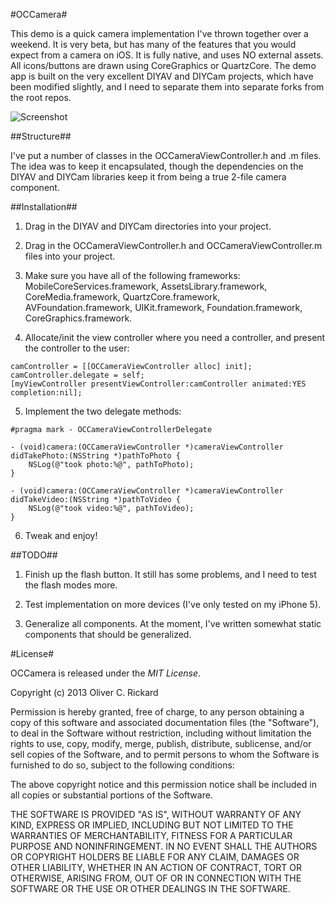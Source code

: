 #OCCamera#

This demo is a quick camera implementation I've thrown together over a weekend.  It is very beta, but has many of the features that you would expect from a camera on iOS.  It is fully native, and uses NO external assets.  All icons/buttons are drawn using CoreGraphics or QuartzCore.  The demo app is built on the very excellent DIYAV and DIYCam projects, which have been modified slightly, and I need to separate them into separate forks from the root repos.

![Screenshot](https://raw.github.com/ocrickard/OCCamera/master/screenshot.png)

##Structure##

I've put a number of classes in the OCCameraViewController.h and .m files.  The idea was to keep it encapsulated, though the dependencies on the DIYAV and DIYCam libraries keep it from being a true 2-file camera component.

##Installation##

1.  Drag in the DIYAV and DIYCam directories into your project.

2.  Drag in the OCCameraViewController.h and OCCameraViewController.m files into your project.

3.  Make sure you have all of the following frameworks:  MobileCoreServices.framework, AssetsLibrary.framework, CoreMedia.framework, QuartzCore.framework, AVFoundation.framework, UIKit.framework, Foundation.framework, CoreGraphics.framework.

4.  Allocate/init the view controller where you need a controller, and present the controller to the user:

```
camController = [[OCCameraViewController alloc] init];
camController.delegate = self;
[myViewController presentViewController:camController animated:YES completion:nil];
```

5.  Implement the two delegate methods:

```
#pragma mark - OCCameraViewControllerDelegate 

- (void)camera:(OCCameraViewController *)cameraViewController didTakePhoto:(NSString *)pathToPhoto {
    NSLog(@"took photo:%@", pathToPhoto);
}

- (void)camera:(OCCameraViewController *)cameraViewController didTakeVideo:(NSString *)pathToVideo {
    NSLog(@"took video:%@", pathToVideo);
}
```

6.  Tweak and enjoy!

##TODO##

1.  Finish up the flash button.  It still has some problems, and I need to test the flash modes more.

2.  Test implementation on more devices (I've only tested on my iPhone 5).

3. Generalize all components.  At the moment, I've written somewhat static components that should be generalized.

#License#

OCCamera is released under the *MIT License*.

Copyright (c) 2013 Oliver C. Rickard

Permission is hereby granted, free of charge, to any person obtaining a copy of this software and associated documentation files (the "Software"), to deal in the Software without restriction, including without limitation the rights to use, copy, modify, merge, publish, distribute, sublicense, and/or sell copies of the Software, and to permit persons to whom the Software is furnished to do so, subject to the following conditions:

The above copyright notice and this permission notice shall be included in all copies or substantial portions of the Software.

THE SOFTWARE IS PROVIDED "AS IS", WITHOUT WARRANTY OF ANY KIND, EXPRESS OR IMPLIED, INCLUDING BUT NOT LIMITED TO THE WARRANTIES OF MERCHANTABILITY, FITNESS FOR A PARTICULAR PURPOSE AND NONINFRINGEMENT. IN NO EVENT SHALL THE AUTHORS OR COPYRIGHT HOLDERS BE LIABLE FOR ANY CLAIM, DAMAGES OR OTHER LIABILITY, WHETHER IN AN ACTION OF CONTRACT, TORT OR OTHERWISE, ARISING FROM, OUT OF OR IN CONNECTION WITH THE SOFTWARE OR THE USE OR OTHER DEALINGS IN THE SOFTWARE.
